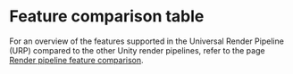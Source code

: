 # Feature comparison table

For an overview of the features supported in the Universal Render Pipeline (URP) compared to the other Unity render pipelines, refer to the page [Render pipeline feature comparison](https://docs.unity3d.com/2022.1/Documentation/Manual/render-pipelines-feature-comparison.html).